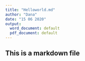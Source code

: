 ```yaml
---
title: "Helloworld.md"
author: "Dana"
date: "15 06 2020"
output:
  word_document: default
  pdf_document: default
---
```



## This is a markdown file




